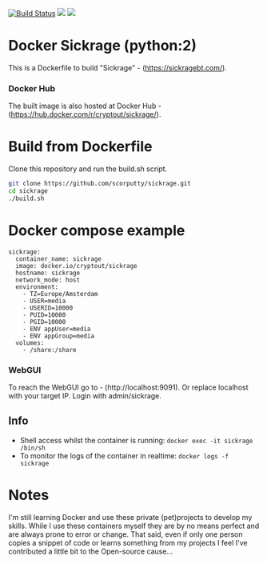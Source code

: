 [![Build Status](https://travis-ci.org/scorputty/sickrage.svg?branch=master)](https://travis-ci.org/scorputty/sickrage) [![](https://images.microbadger.com/badges/image/cryptout/sickrage.svg)](https://microbadger.com/images/cryptout/sickrage "Get your own image badge on microbadger.com") [![](https://images.microbadger.com/badges/version/cryptout/sickrage.svg)](https://microbadger.com/images/cryptout/sickrage "Get your own version badge on microbadger.com")

# Docker Sickrage (python:2)

This is a Dockerfile to build "Sickrage" - (https://sickragebt.com/).

### Docker Hub
The built image is also hosted at Docker Hub - (https://hub.docker.com/r/cryptout/sickrage/).

# Build from Dockerfile
Clone this repository and run the build.sh script.
```sh
git clone https://github.com/scorputty/sickrage.git
cd sickrage
./build.sh
```

# Docker compose example
```
sickrage:
  container_name: sickrage
  image: docker.io/cryptout/sickrage
  hostname: sickrage
  network_mode: host
  environment:
    - TZ=Europe/Amsterdam
    - USER=media
    - USERID=10000
    - PUID=10000
    - PGID=10000
    - ENV appUser=media
    - ENV appGroup=media
  volumes:
    - /share:/share
```

### WebGUI
To reach the WebGUI go to - (http://localhost:9091).
Or replace localhost with your target IP. Login with admin/sickrage.

## Info
* Shell access whilst the container is running: `docker exec -it sickrage /bin/sh`
* To monitor the logs of the container in realtime: `docker logs -f sickrage`


# Notes
I'm still learning Docker and use these private (pet)projects to develop my skills.
While I use these containers myself they are by no means perfect and are always prone to error or change.
That said, even if only one person copies a snippet of code or learns something from my projects I feel I've contributed a little bit to the Open-source cause...
